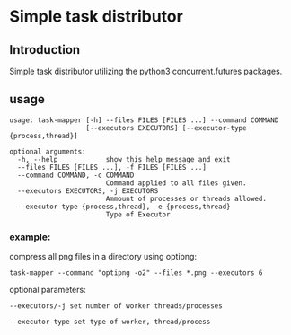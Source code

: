 # Simple task distributor 

## Introduction

Simple task distributor utilizing the python3 concurrent.futures packages.

## usage

```
usage: task-mapper [-h] --files FILES [FILES ...] --command COMMAND
                   [--executors EXECUTORS] [--executor-type {process,thread}]

optional arguments:
  -h, --help            show this help message and exit
  --files FILES [FILES ...], -f FILES [FILES ...]
  --command COMMAND, -c COMMAND
                        Command applied to all files given.
  --executors EXECUTORS, -j EXECUTORS
                        Ammount of processes or threads allowed.
  --executor-type {process,thread}, -e {process,thread}
                        Type of Executor
```

### example:

compress all png files in a directory using optipng:
```
task-mapper --command "optipng -o2" --files *.png --executors 6
```

optional parameters: 

```
--executors/-j set number of worker threads/processes

--executor-type set type of worker, thread/process

```